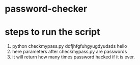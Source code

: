 # password-checker

# steps to run the script

1. python checkmypass.py ddfjhfgfuhgyugdyudsds hello
2. here parameters after checkmypass.py are passwords
3. it will return how many times password hacked if it is ever.

